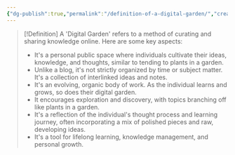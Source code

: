 ```yaml
---
{"dg-publish":true,"permalink":"/definition-of-a-digital-garden/","created":"2023-11-11T07:54:27.915-05:00"}
---
```



> [!Definition]
> A 'Digital Garden' refers to a method of curating and sharing knowledge online. Here are some key aspects:
>
>- It's a personal public space where individuals cultivate their ideas, knowledge, and thoughts, similar to tending to plants in a garden.
>- Unlike a blog, it's not strictly organized by time or subject matter. It's a collection of interlinked ideas and notes.
>- It's an evolving, organic body of work. As the individual learns and grows, so does their digital garden.
>- It encourages exploration and discovery, with topics branching off like plants in a garden.
>- It's a reflection of the individual's thought process and learning journey, often incorporating a mix of polished pieces and raw, developing ideas.
>- It's a tool for lifelong learning, knowledge management, and personal growth.

